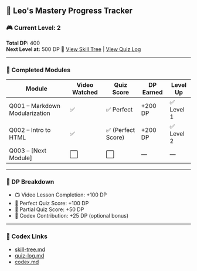 ## 🧠 Leo's Mastery Progress Tracker

### 🎮 Current Level: 2

**Total DP:** 400  
**Next Level at:** 500 DP
🔗 [View Skill Tree](skill-tree.md) | [View Quiz Log](quiz-log.md)

---

### 🧩 Completed Modules

| Module | Video Watched | Quiz Score | DP Earned | Level Up |
|--------|----------------|------------|-----------|----------|
| Q001 – Markdown Modularization | ✅ | ✅ Perfect | +200 DP | ✅ Level 1 |
| Q002 – Intro to HTML | ✅ | ✅ (Perfect Score) | +200 DP | ✅ Level 2 |
| Q003 – [Next Module] | ⬜ | ⬜ | — | — |

---

### 🎯 DP Breakdown

- 📺 Video Lesson Completion: +100 DP  
- 🧪 Perfect Quiz Score: +100 DP  
- 🧠 Partial Quiz Score: +50 DP  
- 🧾 Codex Contribution: +25 DP (optional bonus)

---

### 🧭 Codex Links

- [skill-tree.md](../Q002_Introduction_to_HTML/skill-tree.md)  
- [quiz-log.md](../Q002_Introduction_to_HTML/quiz-log.md)  
- [codex.md](../Q002_Introduction_to_HTML/codex.md)

